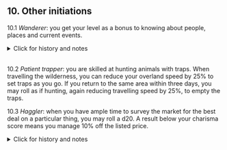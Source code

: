 <h2>10. Other initiations</h2>

10.1 _Wanderer_: you get your level as a bonus to knowing about people, places and current events.
<details><summary markdown="span">Click for history and notes</summary>

Basically a limited version of the Sage's class ability. If a Sage took this initiation, the bonuses would probably stack.
</details><br/>

10.2 _Patient trapper_: you are skilled at hunting animals with traps. When travelling the wilderness, you can reduce your overland speed by 25% to set traps as you go. If you return to the same area within three days, you may roll as if hunting, again reducing travelling speed by 25%, to empty the traps.

10.3 _Haggler_: when you have ample time to survey the market for the best deal on a particular thing, you may roll a d20. A result below your charisma score means you manage 10% off the listed price.
<details><summary markdown="span">Click for history and notes</summary>

First used by Roos, leader of the Maastricht Magician's Guild of the Rose, in Maastricht '18. She handled almost all acquisitions on behalf of the guild and its members.
</details><br/>
